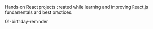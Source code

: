 Hands-on React projects created while learning and improving React.js fundamentals and best practices.

01-birthday-reminder
